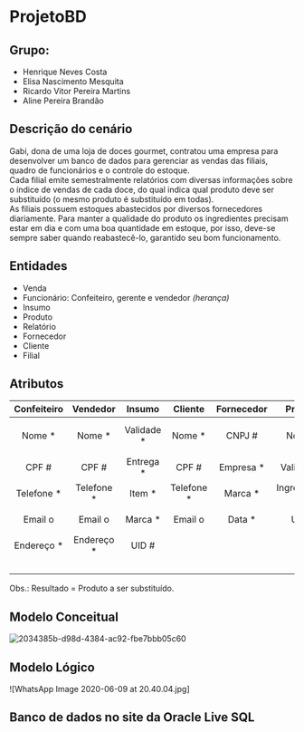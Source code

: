 # ProjetoBD
## **Grupo:** 
* Henrique Neves Costa 
* Elisa Nascimento Mesquita
* Ricardo Vitor Pereira Martins
* Aline Pereira Brandão

## **Descrição do cenário**
<p>Gabi, dona de uma loja de doces gourmet, contratou uma empresa para desenvolver um banco de dados para gerenciar as vendas das filiais, quadro de funcionários e o controle do estoque. <br>
 Cada filial emite semestralmente relatórios com diversas informações sobre o índice de vendas de cada doce, do qual indica qual produto deve ser substituído (o mesmo produto é substituído em todas). <br>
 As filiais possuem estoques abastecidos por diversos fornecedores diariamente. Para manter a qualidade do produto os ingredientes precisam estar em dia e com uma boa quantidade em estoque, por isso, deve-se sempre saber quando reabastecê-lo, garantido seu bom funcionamento.

## **Entidades**
* Venda
* Funcionário: Confeiteiro, gerente e vendedor *(herança)*
* Insumo
* Produto
* Relatório
* Fornecedor
* Cliente
* Filial

## **Atributos**

| Confeiteiro | Vendedor    | Insumo     | Cliente    | Fornecedor  | Produto        | Relatório       | Filial      | Venda          |
| :---------: | :---------: | :--------: | :--------: | :---------: | :------------: | :-------------: | :---------: | :------------: |
| Nome *      | Nome *      | Validade * | Nome *     | CNPJ #      | Nome *         | UID #           | CNPJ *      | Nota Fiscal #  |
| CPF #       | CPF #       | Entrega *  | CPF #      | Empresa *   | Validade *     | Semestre *      | CEP *       | Data *         |
| Telefone *  | Telefone *  | Item *     | Telefone * | Marca *     | Ingredientes o | Indice venda *  | Gerente *   | Valor total *  |
| Email o     | Email o     | Marca *    | Email o    | Data *      | UID #          | Resultado    *  | Email o     |                |
| Endereço *  | Endereço *  | UID #      |            |             |                |                 | Telefone *  |
|             |             |            |            |             |                |                 | UID #       |

Obs.: Resultado = Produto a ser substituído.

## **Modelo Conceitual**

![2034385b-d98d-4384-ac92-fbe7bbb05c60](https://user-images.githubusercontent.com/62437015/85328915-f4ee0880-b4a7-11ea-9d75-d8d8f0784758.jpg)

## **Modelo Lógico**

![WhatsApp Image 2020-06-09 at 20.40.04.jpg]


## **Banco de dados no site da Oracle Live SQL**

